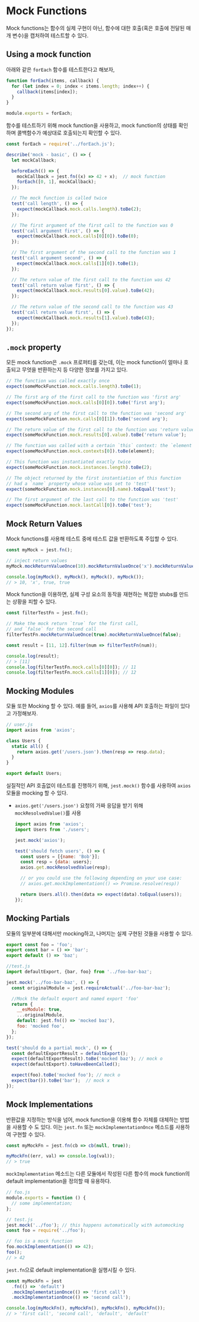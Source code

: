 # Mock Functions

Mock functions는 함수의 실제 구현이 아닌, 함수에 대한 호출(혹은 호출에 전달된 매개 변수)을 캡처하여 테스트할 수 있다.



## Using a mock function

아래와 같은 `forEach` 함수를 테스트한다고 해보자,

```js
function forEach(items, callback) {
  for (let index = 0; index < items.length; index++) {
    callback(items[index]);
  }
}

module.exports = forEach;
```



함수를 테스트하기 위해 mock function을 사용하고, mock function의 상태를 확인하며 콜백함수가 예상대로 호출되는지 확인할 수 있다.

```js
const forEach = require('../forEach.js');

describe('mock - basic', () => {
  let mockCallback;

  beforeEach(() => {
    mockCallback = jest.fn((x) => 42 + x);  // mock function
    forEach([0, 1], mockCallback);
  });

  // The mock function is called twice
  test('call length', () => {
    expect(mockCallback.mock.calls.length).toBe(2);
  });

  // The first argument of the first call to the function was 0
  test('call argument first', () => {
    expect(mockCallback.mock.calls[0][0]).toBe(0);
  });

  // The first argument of the second call to the function was 1
  test('call argument second', () => {
    expect(mockCallback.mock.calls[1][0]).toBe(1);
  });

  // The return value of the first call to the function was 42
  test('call return value first', () => {
    expect(mockCallback.mock.results[0].value).toBe(42);
  });

  // The return value of the second call to the function was 43
  test('call return value first', () => {
    expect(mockCallback.mock.results[1].value).toBe(43);
  });
});
```



## `.mock` property

모든 mock function은 `.mock` 프로퍼티를 갖는데, 이는 mock function이 얼마나 호출되고 무엇을 반환하는지 등 다양한 정보를 가지고 있다. 

```js
// The function was called exactly once
expect(someMockFunction.mock.calls.length).toBe(1);

// The first arg of the first call to the function was 'first arg'
expect(someMockFunction.mock.calls[0][0]).toBe('first arg');

// The second arg of the first call to the function was 'second arg'
expect(someMockFunction.mock.calls[0][1]).toBe('second arg');

// The return value of the first call to the function was 'return value'
expect(someMockFunction.mock.results[0].value).toBe('return value');

// The function was called with a certain `this` context: the `element` object.
expect(someMockFunction.mock.contexts[0]).toBe(element);

// This function was instantiated exactly twice
expect(someMockFunction.mock.instances.length).toBe(2);

// The object returned by the first instantiation of this function
// had a `name` property whose value was set to 'test'
expect(someMockFunction.mock.instances[0].name).toEqual('test');

// The first argument of the last call to the function was 'test'
expect(someMockFunction.mock.lastCall[0]).toBe('test');
```



## Mock Return Values

Mock functions를 사용해 테스트 중에 테스트 값을 반환하도록 주입할 수 있다.

```js
const myMock = jest.fn();

// inject return values
myMock.mockReturnValueOnce(10).mockReturnValueOnce('x').mockReturnValue(true);

console.log(myMock(), myMock(), myMock(), myMock());
// > 10, 'x', true, true
```



Mock function을 이용하면, 실제 구성 요소의 동작을 재현하는 복잡한 stubs를 만드는 상황을 피할 수 있다.

```js
const filterTestFn = jest.fn();

// Make the mock return `true` for the first call,
// and `false` for the second call
filterTestFn.mockReturnValueOnce(true).mockReturnValueOnce(false);

const result = [11, 12].filter(num => filterTestFn(num));

console.log(result);
// > [11]
console.log(filterTestFn.mock.calls[0][0]); // 11
console.log(filterTestFn.mock.calls[1][0]); // 12
```



## Mocking Modules

모듈 또한 Mocking 할 수 있다. 예를 들어, `axios`를 사용해 API 호출하는 파일이 있다고 가정해보자.

```js
// user.js
import axios from 'axios';

class Users {
  static all() {
    return axios.get('/users.json').then(resp => resp.data);
  }
}

export default Users;
```

 

실질적인 API 호출없이 테스트를 진행하기 위해, `jest.mock()` 함수를 사용하여 `axios ` 모듈을 mocking 할 수 있다. 

- `axios.get('/users.json')` 요청의 가짜 응답을 받기 위해 `mockResolvedValue()`를 사용

  ```js
  import axios from 'axios';
  import Users from './users';
  
  jest.mock('axios');
  
  test('should fetch users', () => {
    const users = [{name: 'Bob'}];
    const resp = {data: users};
    axios.get.mockResolvedValue(resp);
  
    // or you could use the following depending on your use case:
    // axios.get.mockImplementation(() => Promise.resolve(resp))
  
    return Users.all().then(data => expect(data).toEqual(users));
  });
  ```



## Mocking Partials

모듈의 일부분에 대해서만 mocking하고, 나머지는 실제 구현된 것들을 사용할 수 있다.

```js
export const foo = 'foo';
export const bar = () => 'bar';
export default () => 'baz';
```



```js
//test.js
import defaultExport, {bar, foo} from '../foo-bar-baz';

jest.mock('../foo-bar-baz', () => {
  const originalModule = jest.requireActual('../foo-bar-baz');

  //Mock the default export and named export 'foo'
  return {
    __esModule: true,
    ...originalModule,
    default: jest.fn(() => 'mocked baz'),
    foo: 'mocked foo',
  };
});

test('should do a partial mock', () => {
  const defaultExportResult = defaultExport();
  expect(defaultExportResult).toBe('mocked baz'); // mock o
  expect(defaultExport).toHaveBeenCalled();

  expect(foo).toBe('mocked foo'); // mock o
  expect(bar()).toBe('bar');  // mock x
});
```



## Mock Implementations

반환값을 지정하는 방식을 넘어, mock function을 이용해 함수 자체를 대체하는 방법을 사용할 수 도 있다. 이는  `jest.fn`  또는 `mockImplementationOnce` 메소드를 사용하여 구현할 수 있다.

```js
const myMockFn = jest.fn(cb => cb(null, true));

myMockFn((err, val) => console.log(val));
// > true
```



`mockImplementation` 메소드는 다른 모듈에서 작성된 다른 함수의 mock function의 default implementation을 정의할 때 유용하다.

```js
// foo.js
module.exports = function () {
  // some implementation;
};
```

```js
// test.js
jest.mock('../foo'); // this happens automatically with automocking
const foo = require('../foo');

// foo is a mock function
foo.mockImplementation(() => 42);
foo();
// > 42
```



`jest.fn`으로 default implementation을 실행시킬 수 있다.

```js
const myMockFn = jest
  .fn(() => 'default')
  .mockImplementationOnce(() => 'first call')
  .mockImplementationOnce(() => 'second call');

console.log(myMockFn(), myMockFn(), myMockFn(), myMockFn());
// > 'first call', 'second call', 'default', 'default'
```

